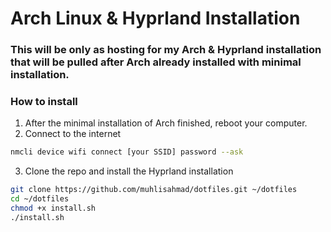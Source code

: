 # Arch Linux & Hyprland Installation

### This will be only as hosting for my Arch & Hyprland installation that will be pulled after Arch already installed with minimal installation.

### How to install

1. After the minimal installation of Arch finished, reboot your computer.
2. Connect to the internet
```bash
nmcli device wifi connect [your SSID] password --ask
```
3. Clone the repo and install the Hyprland installation
```bash
git clone https://github.com/muhlisahmad/dotfiles.git ~/dotfiles
cd ~/dotfiles
chmod +x install.sh
./install.sh
```